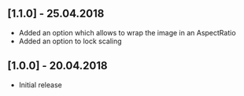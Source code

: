 ## [1.1.0] - 25.04.2018
* Added an option which allows to wrap the image in an AspectRatio
* Added an option to lock scaling
## [1.0.0] - 20.04.2018
* Initial release
